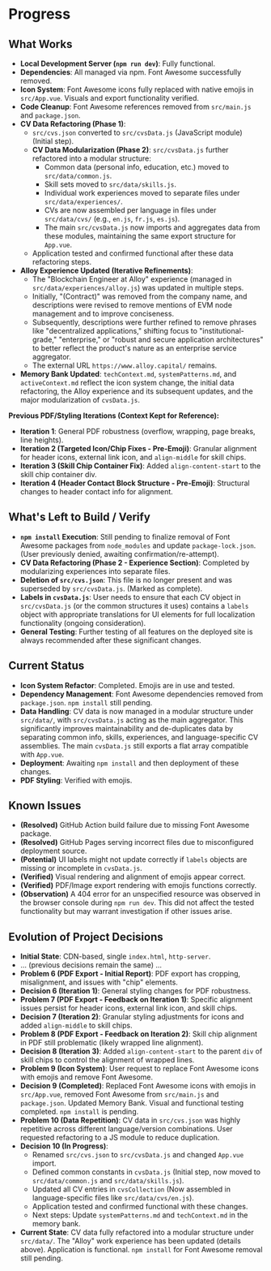# Progress

## What Works

- **Local Development Server (`npm run dev`)**: Fully functional.
- **Dependencies**: All managed via npm. Font Awesome successfully removed.
- **Icon System**: Font Awesome icons fully replaced with native emojis in `src/App.vue`. Visuals and export functionality verified.
- **Code Cleanup**: Font Awesome references removed from `src/main.js` and `package.json`.
- **CV Data Refactoring (Phase 1)**:
    - `src/cvs.json` converted to `src/cvsData.js` (JavaScript module) (Initial step).
    - **CV Data Modularization (Phase 2)**: `src/cvsData.js` further refactored into a modular structure:
        - Common data (personal info, education, etc.) moved to `src/data/common.js`.
        - Skill sets moved to `src/data/skills.js`.
        - Individual work experiences moved to separate files under `src/data/experiences/`.
        - CVs are now assembled per language in files under `src/data/cvs/` (e.g., `en.js`, `fr.js`, `es.js`).
        - The main `src/cvsData.js` now imports and aggregates data from these modules, maintaining the same export structure for `App.vue`.
    - Application tested and confirmed functional after these data refactoring steps.
- **Alloy Experience Updated (Iterative Refinements)**:
    - The "Blockchain Engineer at Alloy" experience (managed in `src/data/experiences/alloy.js`) was updated in multiple steps.
    - Initially, "(Contract)" was removed from the company name, and descriptions were revised to remove mentions of EVM node management and to improve conciseness.
    - Subsequently, descriptions were further refined to remove phrases like "decentralized applications," shifting focus to "institutional-grade," "enterprise," or "robust and secure application architectures" to better reflect the product's nature as an enterprise service aggregator.
    - The external URL `https://www.alloy.capital/` remains.
- **Memory Bank Updated**: `techContext.md`, `systemPatterns.md`, and `activeContext.md` reflect the icon system change, the initial data refactoring, the Alloy experience and its subsequent updates, and the major modularization of `cvsData.js`.

**Previous PDF/Styling Iterations (Context Kept for Reference):**
- **Iteration 1**: General PDF robustness (overflow, wrapping, page breaks, line heights).
- **Iteration 2 (Targeted Icon/Chip Fixes - Pre-Emoji)**: Granular alignment for header icons, external link icon, and `align-middle` for skill chips.
- **Iteration 3 (Skill Chip Container Fix)**: Added `align-content-start` to the skill chip container div.
- **Iteration 4 (Header Contact Block Structure - Pre-Emoji)**: Structural changes to header contact info for alignment.

## What's Left to Build / Verify

- **`npm install` Execution**: Still pending to finalize removal of Font Awesome packages from `node_modules` and update `package-lock.json`. (User previously denied, awaiting confirmation/re-attempt).
- **CV Data Refactoring (Phase 2 - Experience Section)**: Completed by modularizing experiences into separate files.
- **Deletion of `src/cvs.json`**: This file is no longer present and was superseded by `src/cvsData.js`. (Marked as complete).
- **Labels in `cvsData.js`**: User needs to ensure that each CV object in `src/cvsData.js` (or the common structures it uses) contains a `labels` object with appropriate translations for UI elements for full localization functionality (ongoing consideration).
- **General Testing**: Further testing of all features on the deployed site is always recommended after these significant changes.

## Current Status

- **Icon System Refactor**: Completed. Emojis are in use and tested.
- **Dependency Management**: Font Awesome dependencies removed from `package.json`. `npm install` still pending.
- **Data Handling**: CV data is now managed in a modular structure under `src/data/`, with `src/cvsData.js` acting as the main aggregator. This significantly improves maintainability and de-duplicates data by separating common info, skills, experiences, and language-specific CV assemblies. The main `cvsData.js` still exports a flat array compatible with `App.vue`.
- **Deployment**: Awaiting `npm install` and then deployment of these changes.
- **PDF Styling**: Verified with emojis.

## Known Issues

- **(Resolved)** GitHub Action build failure due to missing Font Awesome package.
- **(Resolved)** GitHub Pages serving incorrect files due to misconfigured deployment source.
- **(Potential)** UI labels might not update correctly if `labels` objects are missing or incomplete in `cvsData.js`.
- **(Verified)** Visual rendering and alignment of emojis appear correct.
- **(Verified)** PDF/Image export rendering with emojis functions correctly.
- **(Observation)** A 404 error for an unspecified resource was observed in the browser console during `npm run dev`. This did not affect the tested functionality but may warrant investigation if other issues arise.

## Evolution of Project Decisions

- **Initial State**: CDN-based, single `index.html`, `http-server`.
- ... (previous decisions remain the same) ...
- **Problem 6 (PDF Export - Initial Report)**: PDF export has cropping, misalignment, and issues with "chip" elements.
- **Decision 6 (Iteration 1)**: General styling changes for PDF robustness.
- **Problem 7 (PDF Export - Feedback on Iteration 1)**: Specific alignment issues persist for header icons, external link icon, and skill chips.
- **Decision 7 (Iteration 2)**: Granular styling adjustments for icons and added `align-middle` to skill chips.
- **Problem 8 (PDF Export - Feedback on Iteration 2)**: Skill chip alignment in PDF still problematic (likely wrapped line alignment).
- **Decision 8 (Iteration 3)**: Added `align-content-start` to the parent `div` of skill chips to control the alignment of wrapped lines.
- **Problem 9 (Icon System)**: User request to replace Font Awesome icons with emojis and remove Font Awesome.
- **Decision 9 (Completed)**: Replaced Font Awesome icons with emojis in `src/App.vue`, removed Font Awesome from `src/main.js` and `package.json`. Updated Memory Bank. Visual and functional testing completed. `npm install` is pending.
- **Problem 10 (Data Repetition)**: CV data in `src/cvs.json` was highly repetitive across different language/version combinations. User requested refactoring to a JS module to reduce duplication.
- **Decision 10 (In Progress)**:
    - Renamed `src/cvs.json` to `src/cvsData.js` and changed `App.vue` import.
    - Defined common constants in `cvsData.js` (Initial step, now moved to `src/data/common.js` and `src/data/skills.js`).
    - Updated all CV entries in `cvsCollection` (Now assembled in language-specific files like `src/data/cvs/en.js`).
    - Application tested and confirmed functional with these changes.
    - Next steps: Update `systemPatterns.md` and `techContext.md` in the memory bank.
- **Current State**: CV data fully refactored into a modular structure under `src/data/`. The "Alloy" work experience has been updated (details above). Application is functional. `npm install` for Font Awesome removal still pending.
